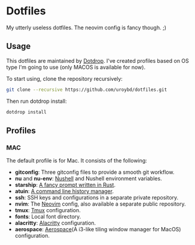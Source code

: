 # Dotfiles

My utterly useless dotfiles. The neovim config is fancy though. ;)

## Usage

This dotfiles are maintained by [Dotdrop](https://dotdrop.readthedocs.io/en/latest/). I've created profiles based on OS type I'm going to use (only MACOS is available for now).

To start using, clone the repository recursively:

```sh
git clone --recursive https://github.com/uroybd/dotfiles.git
```

Then run dotdrop install:

```sh
dotdrop install
```

## Profiles

### MAC

The default profile is for Mac. It consists of the following:
- **gitconfig**: Three gitconfig files to provide a smooth git workflow.
- **nu** and **nu-env**: [Nushell](https://www.nushell.sh/) and Nushell environment variables.
- **starship**: [A fancy prompt written in Rust](https://starship.rs/).
- **atuin**: [A command line history manager](https://atuin.sh/).
- **ssh**: SSH keys and configurations in a separate private repository.
- **nvim**: The [Neovim](https://neovim.io/) config, also available a separate public repository.
- **tmux**: [Tmux](https://github.com/tmux/tmux) configuration.
- **fonts**: Local font directory.
- **alacritty**: [Alacritty](https://alacritty.org/) configuration.
- **aerospace**: [Aerospace](https://nikitabobko.github.io/AeroSpace/guide)(A i3-like tiling window manager for MacOS) configuration.
